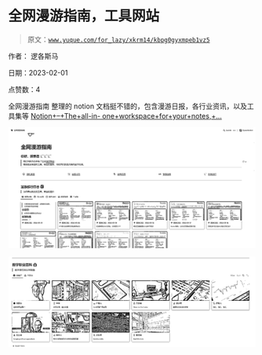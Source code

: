 # 全网漫游指南，工具网站

> 原文：[`www.yuque.com/for_lazy/xkrm14/kbpg0gyxmpeb1vz5`](https://www.yuque.com/for_lazy/xkrm14/kbpg0gyxmpeb1vz5)

作者： 逻各斯马 

日期：2023-02-01 

点赞数：4 

全网漫游指南 整理的 notion 文档挺不错的，包含漫游日报，各行业资讯，以及工具集等 [Notion+–+The+all-in- one+workspace+for+your+notes,+...](https://tagly.notion.site/) 

![](img/34460793309df375104f121bf3590c9b.png) 

![](img/d91eeaa5c443ff2804665bd4e663f1f4.png) 

